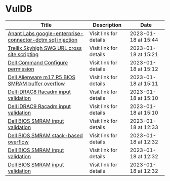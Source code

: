 

# VulDB

 |Title|Description|Date|
 |---|---|---|
 |[Anant Labs google-enterprise-connector-dctm sql injection](https://vuldb.com/?id.218911)|Visit link for details|2023-01-18 at 15:44|
 |[Trellix Skyhigh SWG URL cross site scripting](https://vuldb.com/?id.218910)|Visit link for details|2023-01-18 at 15:21|
 |[Dell Command Configure permission](https://vuldb.com/?id.218909)|Visit link for details|2023-01-18 at 15:12|
 |[Dell Alienware m17 R5 BIOS SMRAM buffer overflow](https://vuldb.com/?id.218908)|Visit link for details|2023-01-18 at 15:11|
 |[Dell iDRAC8 Racadm input validation](https://vuldb.com/?id.218907)|Visit link for details|2023-01-18 at 15:10|
 |[Dell iDRAC9 Racadm input validation](https://vuldb.com/?id.218906)|Visit link for details|2023-01-18 at 15:10|
 |[Dell BIOS SMRAM input validation](https://vuldb.com/?id.218905)|Visit link for details|2023-01-18 at 12:33|
 |[Dell BIOS SMRAM stack-based overflow](https://vuldb.com/?id.218904)|Visit link for details|2023-01-18 at 12:32|
 |[Dell BIOS SMRAM input validation](https://vuldb.com/?id.218903)|Visit link for details|2023-01-18 at 12:32|
 |[Dell BIOS SMRAM input validation](https://vuldb.com/?id.218902)|Visit link for details|2023-01-18 at 12:32|
 